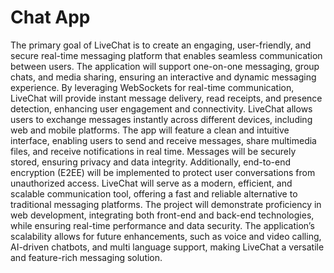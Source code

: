 # Chat App
The primary goal of LiveChat is to create an engaging, user-friendly, and 
secure real-time messaging platform that enables seamless communication 
between users. The application will support one-on-one messaging, group 
chats, and media sharing, ensuring an interactive and dynamic messaging 
experience. By leveraging WebSockets for real-time communication, 
LiveChat will provide instant message delivery, read receipts, and presence 
detection, enhancing user engagement and connectivity.
LiveChat allows users to exchange messages instantly across different devices, 
including web and mobile platforms. The app will feature a clean and intuitive 
interface, enabling users to send and receive messages, share multimedia files, 
and receive notifications in real time. Messages will be securely stored, 
ensuring privacy and data integrity. Additionally, end-to-end encryption 
(E2EE) will be implemented to protect user conversations from unauthorized 
access.
LiveChat will serve as a modern, efficient, and scalable communication tool, 
offering a fast and reliable alternative to traditional messaging platforms. The 
project will demonstrate proficiency in web development, integrating both 
front-end and back-end technologies, while ensuring real-time performance 
and data security. The application’s scalability allows for future 
enhancements, such as voice and video calling, AI-driven chatbots, and multi language support, making LiveChat a versatile and feature-rich messaging 
solution.
